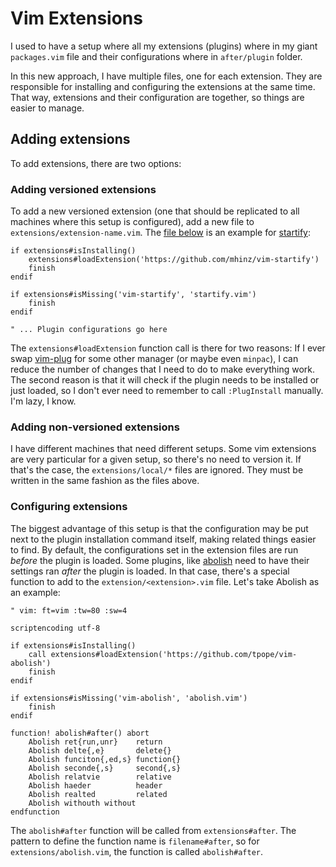 # Vim Extensions

I used to have a setup where all my extensions (plugins) where in my giant
`packages.vim` file and their configurations where in `after/plugin` folder.

In this new approach, I have multiple files, one for each extension. They are
responsible for installing and configuring the extensions at the same time. That
way, extensions and their configuration are together, so things are easier to
manage.

## Adding extensions

To add extensions, there are two options:

### Adding versioned extensions

To add a new versioned extension (one that should be replicated to all machines
where this setup is configured), add a new file to
`extensions/extension-name.vim`. The [file below] is an example for [startify]:

```viml
if extensions#isInstalling()
	extensions#loadExtension('https://github.com/mhinz/vim-startify')
	finish
endif

if extensions#isMissing('vim-startify', 'startify.vim')
	finish
endif

" ... Plugin configurations go here
```

The `extensions#loadExtension` function call is there for two reasons: If I ever
swap [vim-plug] for some other manager (or maybe even `minpac`), I can reduce
the number of changes that I need to do to make everything work. The second
reason is that it will check if the plugin needs to be installed or just loaded,
so I don't ever need to remember to call `:PlugInstall` manually. I'm lazy, I
know.

### Adding non-versioned extensions

I have different machines that need different setups. Some vim extensions are
very particular for a given setup, so there's no need to version it. If that's
the case, the `extensions/local/*` files are ignored. They must be written in
the same fashion as the files above.

### Configuring extensions

The biggest advantage of this setup is that the configuration may be put next to
the plugin installation command itself, making related things easier to find. By
default, the configurations set in the extension files are run _before_ the
plugin is loaded. Some plugins, like [abolish] need to have their settings ran
_after_ the plugin is loaded. In that case, there's a special function to add to
the `extension/<extension>.vim` file. Let's take Abolish as an example:

```viml
" vim: ft=vim :tw=80 :sw=4

scriptencoding utf-8

if extensions#isInstalling()
    call extensions#loadExtension('https://github.com/tpope/vim-abolish')
    finish
endif

if extensions#isMissing('vim-abolish', 'abolish.vim')
    finish
endif

function! abolish#after() abort
    Abolish ret{run,unr}    return
    Abolish delte{,e}       delete{}
    Abolish funciton{,ed,s} function{}
    Abolish seconde{,s}     second{,s}
    Abolish relatvie        relative
    Abolish haeder          header
    Abolish realted         related
    Abolish withouth without
endfunction

```

The `abolish#after` function will be called from `extensions#after`. The pattern
to define the function name is `filename#after`, so for
`extensions/abolish.vim`, the function is called `abolish#after`.

[abolish]: https://github.com/tpope/vim-abolish
[startify]: https://github.com/mhinz/vim-startify
[vim-plug]: https://github.com/junegunn/vim-plug
[file below]: /sidekicks/vim/extensions/startify.vim
